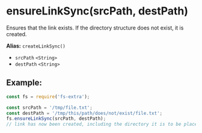 # ensureLinkSync(srcPath, destPath)

Ensures that the link exists. If the directory structure does not exist, it is created.

**Alias:** `createLinkSync()`

- `srcPath` `<String>`
- `destPath` `<String>`

## Example:

```js
const fs = require('fs-extra');

const srcPath = '/tmp/file.txt';
const destPath = '/tmp/this/path/does/not/exist/file.txt';
fs.ensureLinkSync(srcPath, destPath);
// link has now been created, including the directory it is to be placed in
```
